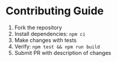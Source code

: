 # Contributing Guide
1. Fork the repository
2. Install dependencies: `npm ci`
3. Make changes with tests
4. Verify: `npm test && npm run build`
5. Submit PR with description of changes
